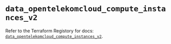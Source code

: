 # `data_opentelekomcloud_compute_instances_v2`

Refer to the Terraform Registory for docs: [`data_opentelekomcloud_compute_instances_v2`](https://registry.terraform.io/providers/opentelekomcloud/opentelekomcloud/1.35.11/docs/data-sources/compute_instances_v2).
